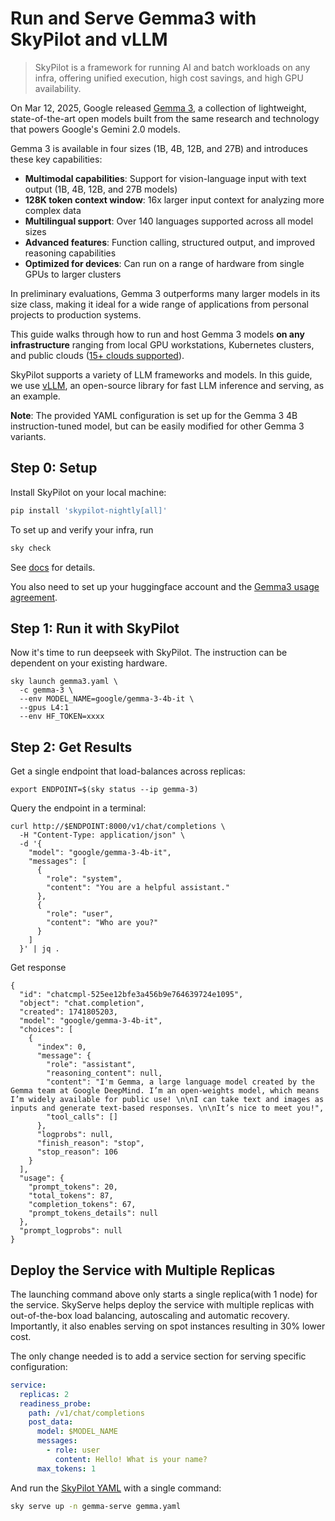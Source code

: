 # Run and Serve Gemma3 with SkyPilot and vLLM

> SkyPilot is a framework for running AI and batch workloads on any infra, offering unified execution, high cost savings, and high GPU availability.

On Mar 12, 2025, Google released [Gemma 3](https://blog.google/technology/developers/gemma-3/), a collection of lightweight, state-of-the-art open models built from the same research and technology that powers Google's Gemini 2.0 models.

Gemma 3 is available in four sizes (1B, 4B, 12B, and 27B) and introduces these key capabilities:
- **Multimodal capabilities**: Support for vision-language input with text output (1B, 4B, 12B, and 27B models)
- **128K token context window**: 16x larger input context for analyzing more complex data
- **Multilingual support**: Over 140 languages supported across all model sizes
- **Advanced features**: Function calling, structured output, and improved reasoning capabilities
- **Optimized for devices**: Can run on a range of hardware from single GPUs to larger clusters

In preliminary evaluations, Gemma 3 outperforms many larger models in its size class, making it ideal for a wide range of applications from personal projects to production systems.

This guide walks through how to run and host Gemma 3 models **on any infrastructure** ranging from local GPU workstations, Kubernetes clusters, and public clouds ([15+ clouds supported](https://docs.skypilot.co/en/latest/getting-started/installation.html)).

SkyPilot supports a variety of LLM frameworks and models. In this guide, we use [vLLM](https://github.com/vllm-project/vllm), an open-source library for fast LLM inference and serving, as an example.

**Note**: The provided YAML configuration is set up for the Gemma 3 4B instruction-tuned model, but can be easily modified for other Gemma 3 variants.

## Step 0: Setup

Install SkyPilot on your local machine:

```bash
pip install 'skypilot-nightly[all]'
```


To set up and verify your infra, run 

```bash
sky check 
```
See [docs](https://docs.skypilot.co/en/latest/getting-started/installation.html) for details.


You also need to set up your huggingface account and the [Gemma3 usage agreement](http://huggingface.co/google/gemma-3-4b-pt). 

## Step 1: Run it with SkyPilot

Now it's time to run deepseek with SkyPilot. The instruction can be dependent on your existing hardware.  

```
sky launch gemma3.yaml \
  -c gemma-3 \
  --env MODEL_NAME=google/gemma-3-4b-it \
  --gpus L4:1
  --env HF_TOKEN=xxxx
```

## Step 2: Get Results 
Get a single endpoint that load-balances across replicas:

```
export ENDPOINT=$(sky status --ip gemma-3)
```

Query the endpoint in a terminal:
```
curl http://$ENDPOINT:8000/v1/chat/completions \
  -H "Content-Type: application/json" \
  -d '{
    "model": "google/gemma-3-4b-it",
    "messages": [
      {
        "role": "system",
        "content": "You are a helpful assistant."
      },
      {
        "role": "user",
        "content": "Who are you?"
      }
    ]
  }' | jq .
```

Get response 
```
{
  "id": "chatcmpl-525ee12bfe3a456b9e764639724e1095",
  "object": "chat.completion",
  "created": 1741805203,
  "model": "google/gemma-3-4b-it",
  "choices": [
    {
      "index": 0,
      "message": {
        "role": "assistant",
        "reasoning_content": null,
        "content": "I'm Gemma, a large language model created by the Gemma team at Google DeepMind. I’m an open-weights model, which means I’m widely available for public use! \n\nI can take text and images as inputs and generate text-based responses. \n\nIt’s nice to meet you!",
        "tool_calls": []
      },
      "logprobs": null,
      "finish_reason": "stop",
      "stop_reason": 106
    }
  ],
  "usage": {
    "prompt_tokens": 20,
    "total_tokens": 87,
    "completion_tokens": 67,
    "prompt_tokens_details": null
  },
  "prompt_logprobs": null
}
```



## Deploy the Service with Multiple Replicas

The launching command above only starts a single replica(with 1 node)  for the service. SkyServe helps deploy the service with multiple replicas with out-of-the-box load balancing, autoscaling and automatic recovery.
Importantly, it also enables serving on spot instances resulting in 30\% lower cost.

The only change needed is to add a service section for serving specific configuration:

```yaml
service:
  replicas: 2
  readiness_probe:
    path: /v1/chat/completions
    post_data:
      model: $MODEL_NAME
      messages:
        - role: user
          content: Hello! What is your name?
      max_tokens: 1
```

And run the [SkyPilot YAML](https://github.com/skypilot-org/skypilot/blob/master/llm/gemma3/gemma3.yaml) with a single command:
```bash
sky serve up -n gemma-serve gemma.yaml
```
